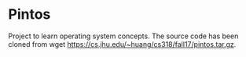 # Pintos
Project to learn operating system concepts. The source code has been cloned from 
wget https://cs.jhu.edu/~huang/cs318/fall17/pintos.tar.gz.
